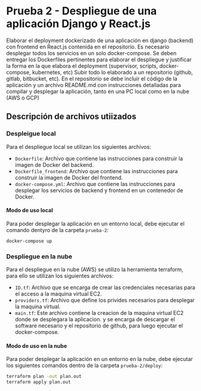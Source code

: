 # Prueba 2 - Despliegue de una aplicación Django y React.js

Elaborar el deployment dockerizado de una aplicación en django (backend) con frontend en React.js contenida en el repositorio. Es necesario desplegar todos los servicios en un solo docker-compose.
Se deben entregar los Dockerfiles pertinentes para elaborar el despliegue y justificar la forma en la que elabora el deployment (supervisor, scripts, docker-compose, kubernetes, etc)
Subir todo lo elaborado a un repositorio (github, gitlab, bitbucket, etc). En el repositorio se debe incluir el código de la aplicación y un archivo README.md con instrucciones detalladas para compilar y desplegar la aplicación, tanto en una PC local como en la nube (AWS o GCP)

## Descripción de archivos utiizados

### Despleigue local

Para el despliegue local se utilizan los siguientes archivos:

- `Dockerfile`: Archivo que contiene las instrucciones para construir la imagen de Docker del backend.
- `Dockerfile_frontend`: Archivo que contiene las instrucciones para construir la imagen de Docker del frontend.
- `docker-compose.yml`: Archivo que contiene las instrucciones para desplegar los servicios de backend y frontend en un contenedor de Docker.

#### Modo de uso local

Para poder desplegar la aplicación en un entorno local, debe ejecutar el comando dentyro de la carpeta `prueba-2`:

```bash
docker-compose up
```

### Despliegue en la nube

Para el despliegue en la nube (AWS) se utilizo la herramienta terraform, para ello se utilizan los siguientes archivos:

- `ID.tf`: Archivo que se encarga de crear las credenciales necesarias para el acceso a la maquina virtual EC2.
- `providers.tf`: Archivo que define los privides necesarios para desplegar la maquina virtual.
- `main.tf`: Este archivo contiene la creacion de la maquina virtual EC2 donde se desplegara la aplicacion. y se encarga de descargar el software necesario y el repositorio de github, para luego ejecutar el docker-compose.

#### Modo de uso en la nube

Para poder desplegar la aplicación en un entorno en la nube, debe ejecutar los siguientes comandos dentro de la carpeta `prueba-2/deploy`:

```bash
terraform plan -out plan.out
terraform apply plan.out
```

